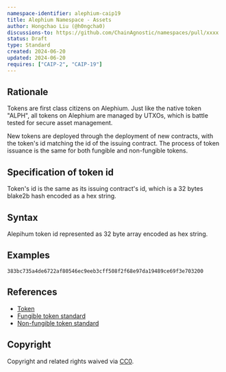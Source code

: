 ```yaml
---
namespace-identifier: alephium-caip19
title: Alephium Namespace - Assets
author: Hongchao Liu (@h0ngcha0)
discussions-to: https://github.com/ChainAgnostic/namespaces/pull/xxxx
status: Draft
type: Standard
created: 2024-06-20
updated: 2024-06-20
requires: ["CAIP-2", "CAIP-19"]
---
```


## Rationale

Tokens are first class citizens on Alephium. Just like the native
token "ALPH", all tokens on Alephium are managed by UTXOs, which is
battle tested for secure asset management.

New tokens are deployed through the deployment of new contracts, with
the token's id matching the id of the issuing contract. The process of
token issuance is the same for both fungible and non-fungible tokens.

## Specification of token id

Token's id is the same as its issuing contract's id, which is a 32
bytes blake2b hash encoded as a hex string.

## Syntax

Alepihum token id represented as 32 byte array encoded as hex string.

## Examples

```
383bc735a4de6722af80546ec9eeb3cff508f2f68e97da19489ce69f3e703200
```

## References

- [Token](https://docs.alephium.org/dapps/concepts/tokens)
- [Fungible token standard](https://docs.alephium.org/dapps/standards/fungible-tokens)
- [Non-fungible token standard](https://docs.alephium.org/dapps/standards/non-fungible-tokens)

## Copyright

Copyright and related rights waived via [CC0](https://creativecommons.org/publicdomain/zero/1.0/).

